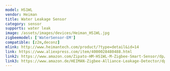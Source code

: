 ```yaml
---
model: HS1WL
vendor: Heiman
title: Water Leakage Sensor
category: sensor
supports: water leak
image: /assets/images/devices/Heiman_HS1WL.jpg
zigbeemodel: ['WaterSensor-EM']
compatible: [z2m,deconz]
mlink: http://www.heimantech.com/product/?type=detail&id=14
link: https://www.aliexpress.com/item/4000028480488.html
link2: https://www.amazon.com/Zipato-HM-HS1WL-M-Zigbee-Smart-Sensor/dp/B075JKNH4C
link3: https://www.amazon.de/HEIMAN-Zigbee-Alliance-Leakage-Detector/dp/B07DHRSLJY
---
```

